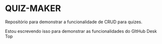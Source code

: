 # QUIZ-MAKER

Repositório para demonstrar a funcionalidade de CRUD para quizes.

Estou escrevendo isso para demonstrar as funcionalidades do GItHub Desk Top
